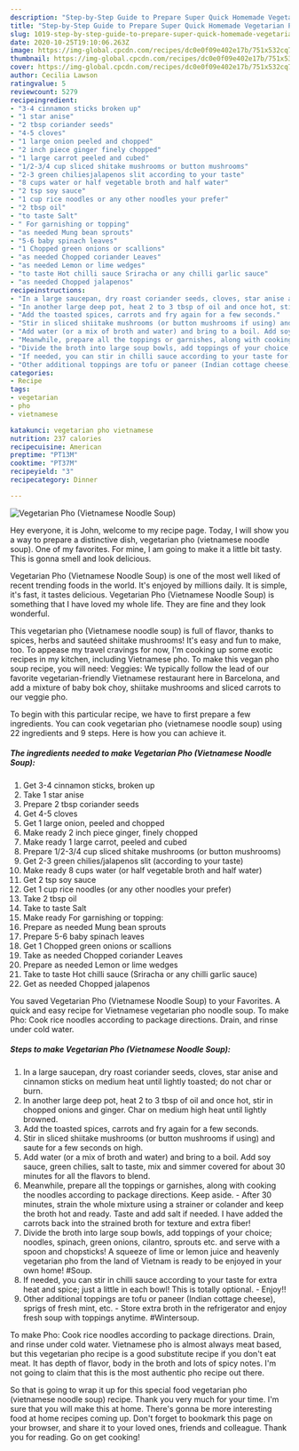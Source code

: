 ```yaml
---
description: "Step-by-Step Guide to Prepare Super Quick Homemade Vegetarian Pho (Vietnamese Noodle Soup)"
title: "Step-by-Step Guide to Prepare Super Quick Homemade Vegetarian Pho (Vietnamese Noodle Soup)"
slug: 1019-step-by-step-guide-to-prepare-super-quick-homemade-vegetarian-pho-vietnamese-noodle-soup
date: 2020-10-25T19:10:06.263Z
image: https://img-global.cpcdn.com/recipes/dc0e0f09e402e17b/751x532cq70/vegetarian-pho-vietnamese-noodle-soup-recipe-main-photo.jpg
thumbnail: https://img-global.cpcdn.com/recipes/dc0e0f09e402e17b/751x532cq70/vegetarian-pho-vietnamese-noodle-soup-recipe-main-photo.jpg
cover: https://img-global.cpcdn.com/recipes/dc0e0f09e402e17b/751x532cq70/vegetarian-pho-vietnamese-noodle-soup-recipe-main-photo.jpg
author: Cecilia Lawson
ratingvalue: 5
reviewcount: 5279
recipeingredient:
- "3-4 cinnamon sticks broken up"
- "1 star anise"
- "2 tbsp coriander seeds"
- "4-5 cloves"
- "1 large onion peeled and chopped"
- "2 inch piece ginger finely chopped"
- "1 large carrot peeled and cubed"
- "1/2-3/4 cup sliced shitake mushrooms or button mushrooms"
- "2-3 green chiliesjalapenos slit according to your taste"
- "8 cups water or half vegetable broth and half water"
- "2 tsp soy sauce"
- "1 cup rice noodles or any other noodles your prefer"
- "2 tbsp oil"
- "to taste Salt"
- " For garnishing or topping"
- "as needed Mung bean sprouts"
- "5-6 baby spinach leaves"
- "1 Chopped green onions or scallions"
- "as needed Chopped coriander Leaves"
- "as needed Lemon or lime wedges"
- "to taste Hot chilli sauce Sriracha or any chilli garlic sauce"
- "as needed Chopped jalapenos"
recipeinstructions:
- "In a large saucepan, dry roast coriander seeds, cloves, star anise and cinnamon sticks on medium heat until lightly toasted; do not char or burn."
- "In another large deep pot, heat 2 to 3 tbsp of oil and once hot, stir in chopped onions and ginger. Char on medium high heat until lightly browned."
- "Add the toasted spices, carrots and fry again for a few seconds."
- "Stir in sliced shiitake mushrooms (or button mushrooms if using) and saute for a few seconds on high."
- "Add water (or a mix of broth and water) and bring to a boil. Add soy sauce, green chilies, salt to taste, mix and simmer covered for about 30 minutes for all the flavors to blend."
- "Meanwhile, prepare all the toppings or garnishes, along with cooking the noodles according to package directions. Keep aside. After 30 minutes, strain the whole mixture using a strainer or colander and keep the broth hot and ready. Taste and add salt if needed. I have added the carrots back into the strained broth for texture and extra fiber!"
- "Divide the broth into large soup bowls, add toppings of your choice; noodles, spinach, green onions, cilantro, sprouts etc. and serve with a spoon and chopsticks! A squeeze of lime or lemon juice and heavenly vegetarian pho from the land of Vietnam is ready to be enjoyed in your own home! #Soup."
- "If needed, you can stir in chilli sauce according to your taste for extra heat and spice; just a little in each bowl! This is totally optional. Enjoy!!"
- "Other additional toppings are tofu or paneer (Indian cottage cheese), sprigs of fresh mint, etc. Store extra broth in the refrigerator and enjoy fresh soup with toppings anytime. #Wintersoup."
categories:
- Recipe
tags:
- vegetarian
- pho
- vietnamese

katakunci: vegetarian pho vietnamese 
nutrition: 237 calories
recipecuisine: American
preptime: "PT13M"
cooktime: "PT37M"
recipeyield: "3"
recipecategory: Dinner

---
```



![Vegetarian Pho (Vietnamese Noodle Soup)](https://img-global.cpcdn.com/recipes/dc0e0f09e402e17b/751x532cq70/vegetarian-pho-vietnamese-noodle-soup-recipe-main-photo.jpg)

Hey everyone, it is John, welcome to my recipe page. Today, I will show you a way to prepare a distinctive dish, vegetarian pho (vietnamese noodle soup). One of my favorites. For mine, I am going to make it a little bit tasty. This is gonna smell and look delicious.

Vegetarian Pho (Vietnamese Noodle Soup) is one of the most well liked of recent trending foods in the world. It's enjoyed by millions daily. It is simple, it's fast, it tastes delicious. Vegetarian Pho (Vietnamese Noodle Soup) is something that I have loved my whole life. They are fine and they look wonderful.

This vegetarian pho (Vietnamese noodle soup) is full of flavor, thanks to spices, herbs and sautéed shiitake mushrooms! It&#39;s easy and fun to make, too. To appease my travel cravings for now, I&#39;m cooking up some exotic recipes in my kitchen, including Vietnamese pho. To make this vegan pho soup recipe, you will need: Veggies: We typically follow the lead of our favorite vegetarian-friendly Vietnamese restaurant here in Barcelona, and add a mixture of baby bok choy, shiitake mushrooms and sliced carrots to our veggie pho.


To begin with this particular recipe, we have to first prepare a few ingredients. You can cook vegetarian pho (vietnamese noodle soup) using 22 ingredients and 9 steps. Here is how you can achieve it.

<!--inarticleads1-->

##### The ingredients needed to make Vegetarian Pho (Vietnamese Noodle Soup):

1. Get 3-4 cinnamon sticks, broken up
1. Take 1 star anise
1. Prepare 2 tbsp coriander seeds
1. Get 4-5 cloves
1. Get 1 large onion, peeled and chopped
1. Make ready 2 inch piece ginger, finely chopped
1. Make ready 1 large carrot, peeled and cubed
1. Prepare 1/2-3/4 cup sliced shitake mushrooms (or button mushrooms)
1. Get 2-3 green chilies/jalapenos slit (according to your taste)
1. Make ready 8 cups water (or half vegetable broth and half water)
1. Get 2 tsp soy sauce
1. Get 1 cup rice noodles (or any other noodles your prefer)
1. Take 2 tbsp oil
1. Take to taste Salt
1. Make ready  For garnishing or topping:
1. Prepare as needed Mung bean sprouts
1. Prepare 5-6 baby spinach leaves
1. Get 1 Chopped green onions or scallions
1. Take as needed Chopped coriander Leaves
1. Prepare as needed Lemon or lime wedges
1. Take to taste Hot chilli sauce (Sriracha or any chilli garlic sauce)
1. Get as needed Chopped jalapenos


You saved Vegetarian Pho (Vietnamese Noodle Soup) to your Favorites. A quick and easy recipe for Vietnamese vegetarian pho noodle soup. To make Pho: Cook rice noodles according to package directions. Drain, and rinse under cold water. 

<!--inarticleads2-->

##### Steps to make Vegetarian Pho (Vietnamese Noodle Soup):

1. In a large saucepan, dry roast coriander seeds, cloves, star anise and cinnamon sticks on medium heat until lightly toasted; do not char or burn.
1. In another large deep pot, heat 2 to 3 tbsp of oil and once hot, stir in chopped onions and ginger. Char on medium high heat until lightly browned.
1. Add the toasted spices, carrots and fry again for a few seconds.
1. Stir in sliced shiitake mushrooms (or button mushrooms if using) and saute for a few seconds on high.
1. Add water (or a mix of broth and water) and bring to a boil. Add soy sauce, green chilies, salt to taste, mix and simmer covered for about 30 minutes for all the flavors to blend.
1. Meanwhile, prepare all the toppings or garnishes, along with cooking the noodles according to package directions. Keep aside. - After 30 minutes, strain the whole mixture using a strainer or colander and keep the broth hot and ready. Taste and add salt if needed. I have added the carrots back into the strained broth for texture and extra fiber!
1. Divide the broth into large soup bowls, add toppings of your choice; noodles, spinach, green onions, cilantro, sprouts etc. and serve with a spoon and chopsticks! A squeeze of lime or lemon juice and heavenly vegetarian pho from the land of Vietnam is ready to be enjoyed in your own home! #Soup.
1. If needed, you can stir in chilli sauce according to your taste for extra heat and spice; just a little in each bowl! This is totally optional. - Enjoy!!
1. Other additional toppings are tofu or paneer (Indian cottage cheese), sprigs of fresh mint, etc. - Store extra broth in the refrigerator and enjoy fresh soup with toppings anytime. #Wintersoup.


To make Pho: Cook rice noodles according to package directions. Drain, and rinse under cold water. Vietnamese pho is almost always meat based, but this vegetarian pho recipe is a good substitute recipe if you don&#39;t eat meat. It has depth of flavor, body in the broth and lots of spicy notes. I&#39;m not going to claim that this is the most authentic pho recipe out there. 

So that is going to wrap it up for this special food vegetarian pho (vietnamese noodle soup) recipe. Thank you very much for your time. I'm sure that you will make this at home. There's gonna be more interesting food at home recipes coming up. Don't forget to bookmark this page on your browser, and share it to your loved ones, friends and colleague. Thank you for reading. Go on get cooking!
